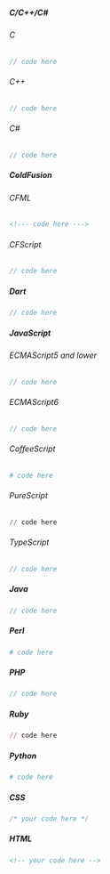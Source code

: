 <!-- --lang-ex -->

##### C/C++/C&#35;

###### C

```c
// code here
```

###### C++

```cpp
// code here
```

###### C&#35;

```csharp
// code here
```

##### ColdFusion

###### CFML

```xml
<!--- code here --->
```
###### CFScript

```javascript
// code here
```

#####  Dart

```dart
// code here
```

##### JavaScript

###### ECMAScript5 and lower

```javascript
// code here
```

###### ECMAScript6

```javascript
// code here
```

###### CoffeeScript
```coffeescript
# code here
```

###### PureScript

```purescript
// code here
```

###### TypeScript

```typescript
// code here
```

##### Java

```java
// code here
```

#####  Perl

```perl
# code here
```

##### PHP

```php
// code here
```

##### Ruby

```ruby
// code here
```

##### Python

```python
# code here
```

##### CSS

```css
/* your code here */
```

##### HTML

```html
<!-- your code here -->
```

<!-- --lang-ex-end -->
